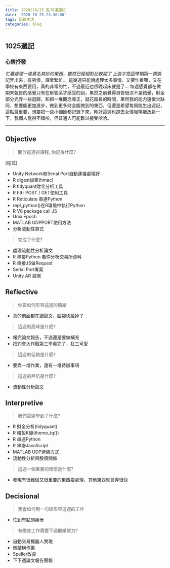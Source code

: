 ```yaml
---
title: 2020/10/25 亂78遭週記
date: '2020-10-25 23:30:00'
tags: 記錄生活
categories: blog
---
```

## **1025週記**

### 心情抒發
*忙著處理一堆莫名其妙的東西，雖然已經相對比較閒了*
上週才把這學期第一週週記弄出來，有夠慘，課業繁忙。
這幾週只能說處理太多事情，又要忙推甄，又在學校有東西要用，真的非常的忙，不過最近也很晚起床就是了...
每週感覺都在做期末報告的感覺只有在財管系才感受的到，果然之前覺得資管很涼不是錯覺，財金部分光弄一些迴歸，和把一堆觀念導正，就花超長的時間，果然我的能力還很欠缺阿，想要能更加進步，做到更多財金能做到的東西，但還是希望每周能生出週記，這點最重要，想要把一些小細節都記錄下來，剛好這週也跑去女僕咖啡廳放鬆一下，我個人覺得不錯啦，但普通人可能難以接受哈哈。

---
<!-- more -->
## **Objective**

> 關於這週的課程, 你記得什麼?

[程式]
- Unity Network和Serial Port自動連接處理好
- R digest加密(hmac)
- R tidyquant財金分析工具
- R httr POST / GET使用工具
- R Reticulate 串連Python
- repl_python()在R環境中執行Python
- R V8 package call JS
- Unix Epoch
- MATLAB UDPPORT使用方法
- 分析流動性算式

> 完成了什麼?

- 處理流動性分析論文
- R 串接Python 套件分析交易所資料
- R 串接JS做Request
- Serial Port專案 
- Unity AR 結案

## **Reflective**

> 你要如何形容這週的情緒

* 真的前面都在讀論文，腦袋快瘋掉了

> 這週的高峰是什麼?

* 報完論文報告，不過還是要做補充
* 把約會大作戰第三季看完了，狂三可愛

> 這週的低點是什麼?

* 要弄一堆作業，還有一堆待辦事項

> 這週的巨坑是什麼?

* 流動性分析論文

## **Interpretive**

> 我們這週學到了什麼?

- R 財金分析(tidyquant)
- R 繪製K線(theme_tq())
- R 串連Python
- R 串聯JavaScript
- MATLAB UDP連線方式
- 流動性分析與股價關係

> 這週一個重要的領悟是什麼?

* 發現有很難做又很重要的東西要處理，其他東西就會弄很快

## **Decisional**

> 我會如何用一句話形容這週的工作

* 忙到有點頭痛😎

> 有哪些工作需要下週繼續努力?

- 自動交易機器人實現
- 微結構作業
- Speller改良
- 下下週論文報告簡報
